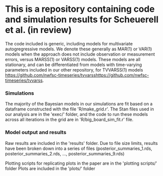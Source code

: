 # This is a repository containing code and simulation results for Scheuerell et al. (in review)

The code included is generic, including models for multivariate autogregressive models. We denote these generally as MAR(1) or VAR(1) models when the approach does not include observation or measurement errors, versus MARSS(1) or VARSS(1) models. These models are all stationary, and can be differentiated from models with time-varying parameters included in our other repository, for TVVARSS(1) models https://github.com/nwfsc-timeseries/tvvarsshttps://github.com/nwfsc-timeseries/tvvarss.

### Simulations

The majority of the Bayesian models in our simulations are fit based on a dataframe constructed with the file 'R/make_grid.r'. The Stan files used in our analysis are in the 'exec/' folder, and the code to run these models across all iterations in the grid are in 'R/big_board_sim_fit.r' file.

### Model output and results

Raw results are included in the 'results' folder. Due to file size limits, results have been broken down into a series of files (posterior_summaries_1.rds, posterior_summaries_2.rds, ..., posterior_summaries_9.rds)

Plotting scripts for replicating plots in the paper are in the 'plotting scripts/' folder
Plots are included in the 'plots/' folder

